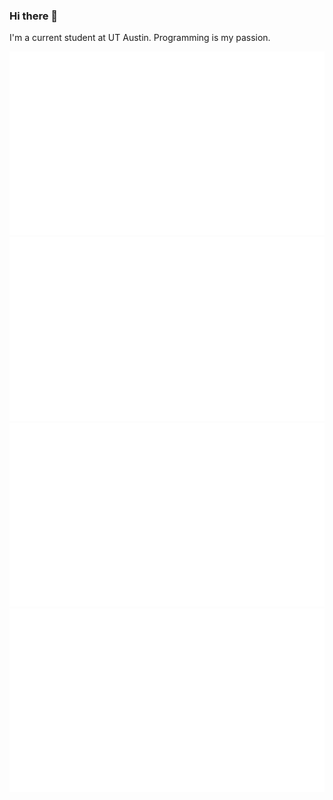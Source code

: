 ### Hi there 👋
I'm a current student at UT Austin. Programming is my passion.

<!--
**txsjyy/txsjyy** is a ✨ _special_ ✨ repository because its `README.md` (this file) appears on your GitHub profile.

Here are some ideas to get you started:

- 🔭 I’m currently working on ...
- 🌱 I’m currently learning ...
- 👯 I’m looking to collaborate on ...
- 🤔 I’m looking for help with ...
- 💬 Ask me about ...
- 📫 How to reach me: ...
- 😄 Pronouns: ...
- ⚡ Fun fact: ...
-->
![](https://raw.githubusercontent.com/txsjyy/github-stats/master/generated/overview.svg#gh-dark-mode-only)
![](https://raw.githubusercontent.com/txsjyy/github-stats/master/generated/overview.svg#gh-light-mode-only)
![](https://raw.githubusercontent.com/txsjyy/github-stats/master/generated/languages.svg#gh-dark-mode-only)
![](https://raw.githubusercontent.com/txsjyy/github-stats/master/generated/languages.svg#gh-light-mode-only)

